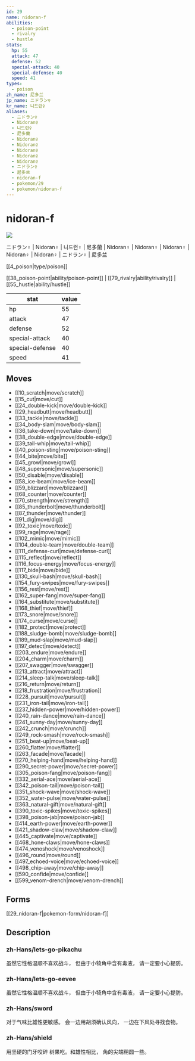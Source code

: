 ```yaml
---
id: 29
name: nidoran-f
abilities:
  - poison-point
  - rivalry
  - hustle
stats:
  hp: 55
  attack: 47
  defense: 52
  special-attack: 40
  special-defense: 40
  speed: 41
types:
  - poison
zh_name: 尼多兰
jp_name: ニドラン♀
kr_name: 니드런♀
aliases:
  - ニドラン♀
  - Nidoran♀
  - 니드런♀
  - 尼多蘭
  - Nidoran♀
  - Nidoran♀
  - Nidoran♀
  - Nidoran♀
  - Nidoran♀
  - ニドラン♀
  - 尼多兰
  - nidoran-f
  - pokemon/29
  - pokemon/nidoran-f
---
```

# nidoran-f

![](https://raw.githubusercontent.com/PokeAPI/sprites/master/sprites/pokemon/29.png)

ニドラン♀ | Nidoran♀ | 니드런♀ | 尼多蘭 | Nidoran♀ | Nidoran♀ | Nidoran♀ | Nidoran♀ | Nidoran♀ | ニドラン♀ | 尼多兰

[[4_poison|type/poison]]

[[38_poison-point|ability/poison-point]] | [[79_rivalry|ability/rivalry]] | [[55_hustle|ability/hustle]]

|stat|value|
|---|---|
|hp|55|
|attack|47|
|defense|52|
|special-attack|40|
|special-defense|40|
|speed|41|


## Moves

- [[10_scratch|move/scratch]]
- [[15_cut|move/cut]]
- [[24_double-kick|move/double-kick]]
- [[29_headbutt|move/headbutt]]
- [[33_tackle|move/tackle]]
- [[34_body-slam|move/body-slam]]
- [[36_take-down|move/take-down]]
- [[38_double-edge|move/double-edge]]
- [[39_tail-whip|move/tail-whip]]
- [[40_poison-sting|move/poison-sting]]
- [[44_bite|move/bite]]
- [[45_growl|move/growl]]
- [[48_supersonic|move/supersonic]]
- [[50_disable|move/disable]]
- [[58_ice-beam|move/ice-beam]]
- [[59_blizzard|move/blizzard]]
- [[68_counter|move/counter]]
- [[70_strength|move/strength]]
- [[85_thunderbolt|move/thunderbolt]]
- [[87_thunder|move/thunder]]
- [[91_dig|move/dig]]
- [[92_toxic|move/toxic]]
- [[99_rage|move/rage]]
- [[102_mimic|move/mimic]]
- [[104_double-team|move/double-team]]
- [[111_defense-curl|move/defense-curl]]
- [[115_reflect|move/reflect]]
- [[116_focus-energy|move/focus-energy]]
- [[117_bide|move/bide]]
- [[130_skull-bash|move/skull-bash]]
- [[154_fury-swipes|move/fury-swipes]]
- [[156_rest|move/rest]]
- [[162_super-fang|move/super-fang]]
- [[164_substitute|move/substitute]]
- [[168_thief|move/thief]]
- [[173_snore|move/snore]]
- [[174_curse|move/curse]]
- [[182_protect|move/protect]]
- [[188_sludge-bomb|move/sludge-bomb]]
- [[189_mud-slap|move/mud-slap]]
- [[197_detect|move/detect]]
- [[203_endure|move/endure]]
- [[204_charm|move/charm]]
- [[207_swagger|move/swagger]]
- [[213_attract|move/attract]]
- [[214_sleep-talk|move/sleep-talk]]
- [[216_return|move/return]]
- [[218_frustration|move/frustration]]
- [[228_pursuit|move/pursuit]]
- [[231_iron-tail|move/iron-tail]]
- [[237_hidden-power|move/hidden-power]]
- [[240_rain-dance|move/rain-dance]]
- [[241_sunny-day|move/sunny-day]]
- [[242_crunch|move/crunch]]
- [[249_rock-smash|move/rock-smash]]
- [[251_beat-up|move/beat-up]]
- [[260_flatter|move/flatter]]
- [[263_facade|move/facade]]
- [[270_helping-hand|move/helping-hand]]
- [[290_secret-power|move/secret-power]]
- [[305_poison-fang|move/poison-fang]]
- [[332_aerial-ace|move/aerial-ace]]
- [[342_poison-tail|move/poison-tail]]
- [[351_shock-wave|move/shock-wave]]
- [[352_water-pulse|move/water-pulse]]
- [[363_natural-gift|move/natural-gift]]
- [[390_toxic-spikes|move/toxic-spikes]]
- [[398_poison-jab|move/poison-jab]]
- [[414_earth-power|move/earth-power]]
- [[421_shadow-claw|move/shadow-claw]]
- [[445_captivate|move/captivate]]
- [[468_hone-claws|move/hone-claws]]
- [[474_venoshock|move/venoshock]]
- [[496_round|move/round]]
- [[497_echoed-voice|move/echoed-voice]]
- [[498_chip-away|move/chip-away]]
- [[590_confide|move/confide]]
- [[599_venom-drench|move/venom-drench]]

## Forms



[[29_nidoran-f|pokemon-form/nidoran-f]]

## Description

### zh-Hans/lets-go-pikachu

虽然它性格温顺不喜欢战斗，
但由于小犄角中含有毒液，
请一定要小心提防。

### zh-Hans/lets-go-eevee

虽然它性格温顺不喜欢战斗，
但由于小犄角中含有毒液，
请一定要小心提防。

### zh-Hans/sword

对于气味比雄性更敏感。
会一边用胡须确认风向，
一边在下风处寻找食物。

### zh-Hans/shield

用坚硬的门牙咬碎
树果吃。和雄性相比，
角的尖端稍圆一些。

